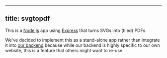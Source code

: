 ***

## title: svgtopdf

<RepoPage repo="svgtopdf" />

This is a [Node.js](https://nodejs.org/) app using [Express](https://expressjs.com/) that
turns SVGs into (tiled) PDFs.

We've decided to implement this as a stand-alone app rather than integrate it into [our backend](/reference/repos/backend/) because
while our backend is highly specific to our own website, this is a feature that others might want to re-use.
